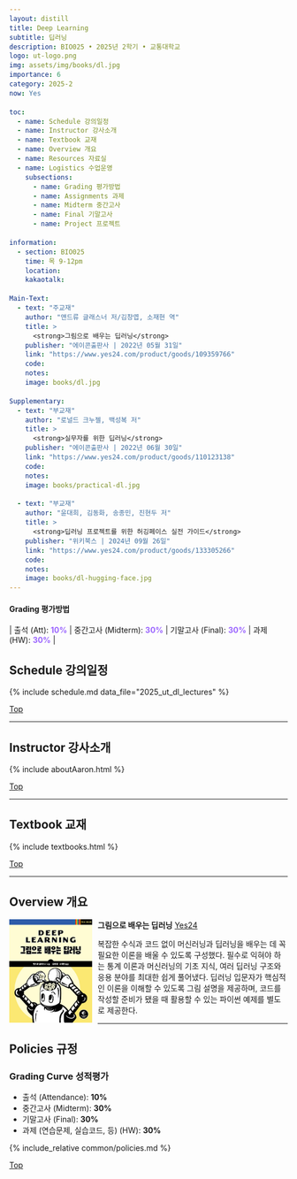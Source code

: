 ```yaml
---
layout: distill
title: Deep Learning
subtitle: 딥러닝
description: BIO025 • 2025년 2학기 • 교통대학교
logo: ut-logo.png
img: assets/img/books/dl.jpg
importance: 6
category: 2025-2
now: Yes

toc:
  - name: Schedule 강의일정
  - name: Instructor 강사소개
  - name: Textbook 교재
  - name: Overview 개요
  - name: Resources 자료실
  - name: Logistics 수업운영
    subsections:
      - name: Grading 평가방법
      - name: Assignments 과제
      - name: Midterm 중간고사
      - name: Final 기말고사
      - name: Project 프로젝트

information:
  - section: BIO025
    time: 목 9-12pm
    location:
    kakaotalk:

Main-Text:
  - text: "주교재"
    author: "앤드류 글래스너 저/김창엽, 소재현 역"
    title: >
      <strong>그림으로 배우는 딥러닝</strong>
    publisher: "에이콘출판사 | 2022년 05월 31일"
    link: "https://www.yes24.com/product/goods/109359766"
    code:
    notes:
    image: books/dl.jpg

Supplementary:
  - text: "부교재"
    author: "로널드 크누젤, 백성복 저"
    title: >
      <strong>실무자를 위한 딥러닝</strong>
    publisher: "에이콘출판사 | 2022년 06월 30일"
    link: "https://www.yes24.com/product/goods/110123138"
    code:
    notes:
    image: books/practical-dl.jpg

  - text: "부교재"
    author: "윤대희, 김동화, 송종민, 진현두 저"
    title: >
      <strong>딥러닝 프로젝트를 위한 허깅페이스 실전 가이드</strong>
    publisher: "위키북스 | 2024년 09월 26일"
    link: "https://www.yes24.com/product/goods/133305266"
    code:
    notes:
    image: books/dl-hugging-face.jpg
---
```


#### Grading 평가방법

| 출석 (Att): <strong style="color: #9b65ff;">10%</strong> | 중간고사 (Midterm): <strong style="color: #9b65ff;">30%</strong> | 기말고사 (Final): <strong style="color: #9b65ff;">30%</strong> | 과제 (HW): <strong style="color: #9b65ff;">30%</strong> |

## Schedule 강의일정

{% include schedule.md data_file="2025_ut_dl_lectures" %}

<a class="btncv" href="#">Top</a>

---

## Instructor 강사소개

{% include aboutAaron.html %}

<a class="btncv" href="#">Top</a>

---

## Textbook 교재

{% include textbooks.html %}

<a class="btncv" href="#">Top</a>

---

## Overview 개요

<img style="float: left; width: 150px; margin: 0 10px 10px 0;" src="/assets/img/books/dl.jpg" />

<strong>그림으로 배우는 딥러닝</strong> <a href="https://www.yes24.com/product/goods/109359766">Yes24</a>

복잡한 수식과 코드 없이 머신러닝과 딥러닝을 배우는 데 꼭 필요한 이론을 배울 수 있도록 구성했다. 필수로 익혀야 하는 통계 이론과 머신러닝의 기초 지식, 여러 딥러닝 구조와 응용 분야를 최대한 쉽게 풀어냈다. 딥러닝 입문자가 핵심적인 이론을 이해할 수 있도록 그림 설명을 제공하며, 코드를 작성할 준비가 됐을 때 활용할 수 있는 파이썬 예제를 별도로 제공한다.

---

## Policies 규정

### Grading Curve 성적평가

- 출석 (Attendance): **10%**
- 중간고사 (Midterm): **30%**
- 기말고사 (Final): **30%**
- 과제 (연습문제, 실습코드, 등) (HW): **30%**

{% include_relative common/policies.md %}

<a class="btncv" href="#">Top</a>
